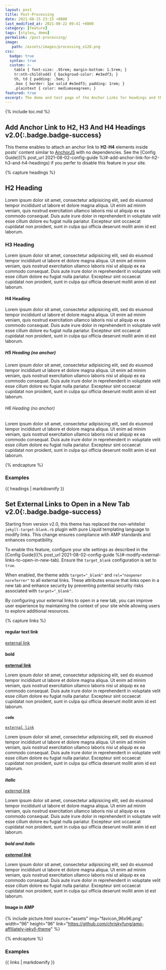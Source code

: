 ```yaml
---
layout: post
title: Post-Processing
date: 2021-08-15 23:15 +0800
last_modified_at: 2021-08-22 09:41 +0800
category: [feature]
tags: [styles, demo]
permalink: /post-processing/
image: 
   path: /assets/images/processing_o128.png
css:
  badge: true
  syntax: true
  custom: >-
    table { font-size: .95rem; margin-bottom: 1.5rem; }
    tr:nth-child(odd) { backgroud-color: #e3edf3; }
    th, td { padding: .5em; }
    .box { border: 1px solid #e3edf3; padding: 1rem; }
    .plaintext { color: mediumseagreen; }
featured: true
excerpt: The demo and test page of the Anchor Links for headings and the Link Modifier on various Markdown styles.
---
```


{% include toc.md %}

## Add Anchor Link to H2, H3 And H4 Headings <span>v2.0</span>{:.badge.badge-success}

This theme enables to attach an anchor link to **H2**-**H4** elements inside posts’ content similar to [AnchorJS](https://www.bryanbraun.com/anchorjs/) with no dependencies. See the [Config Guide]({% post_url 2021-08-02-config-guide %}#-add-anchor-link-for-h2-h3-and-h4-headings) if you perfer to disable this feature in your site.

{% capture headings %}

## H2 Heading

Lorem ipsum dolor sit amet, consectetur adipisicing elit, sed do eiusmod
tempor incididunt ut labore et dolore magna aliqua. Ut enim ad minim veniam,
quis nostrud exercitation ullamco laboris nisi ut aliquip ex ea commodo
consequat. Duis aute irure dolor in reprehenderit in voluptate velit esse
cillum dolore eu fugiat nulla pariatur. Excepteur sint occaecat cupidatat non
proident, sunt in culpa qui officia deserunt mollit anim id est laborum.

### H3 Heading

Lorem ipsum dolor sit amet, consectetur adipisicing elit, sed do eiusmod
tempor incididunt ut labore et dolore magna aliqua. Ut enim ad minim veniam,
quis nostrud exercitation ullamco laboris nisi ut aliquip ex ea commodo
consequat. Duis aute irure dolor in reprehenderit in voluptate velit esse
cillum dolore eu fugiat nulla pariatur. Excepteur sint occaecat cupidatat non
proident, sunt in culpa qui officia deserunt mollit anim id est laborum.

#### H4 Heading

Lorem ipsum dolor sit amet, consectetur adipisicing elit, sed do eiusmod
tempor incididunt ut labore et dolore magna aliqua. Ut enim ad minim veniam,
quis nostrud exercitation ullamco laboris nisi ut aliquip ex ea commodo
consequat. Duis aute irure dolor in reprehenderit in voluptate velit esse
cillum dolore eu fugiat nulla pariatur. Excepteur sint occaecat cupidatat non
proident, sunt in culpa qui officia deserunt mollit anim id est laborum.

##### H5 Heading (_no anchor_)

Lorem ipsum dolor sit amet, consectetur adipisicing elit, sed do eiusmod
tempor incididunt ut labore et dolore magna aliqua. Ut enim ad minim veniam,
quis nostrud exercitation ullamco laboris nisi ut aliquip ex ea commodo
consequat. Duis aute irure dolor in reprehenderit in voluptate velit esse
cillum dolore eu fugiat nulla pariatur. Excepteur sint occaecat cupidatat non
proident, sunt in culpa qui officia deserunt mollit anim id est laborum.

###### H6 Heading (_no anchor_)

Lorem ipsum dolor sit amet, consectetur adipisicing elit, sed do eiusmod
tempor incididunt ut labore et dolore magna aliqua. Ut enim ad minim veniam,
quis nostrud exercitation ullamco laboris nisi ut aliquip ex ea commodo
consequat. Duis aute irure dolor in reprehenderit in voluptate velit esse
cillum dolore eu fugiat nulla pariatur. Excepteur sint occaecat cupidatat non
proident, sunt in culpa qui officia deserunt mollit anim id est laborum.

{% endcapture %}

### Examples

<section class="card card-block">
{{ headings | markdownify }}
</section>

## Set External Links to Open in a New Tab <span>v2.0</span>{:.badge.badge-success}

Starting from version <span class="badge badge-success">v2.0</span>, this theme has replaced the non-whitelist `jekyll-target-blank.rb` plugin with pure Liquid templating language to modify links. This change ensures compliance with AMP standards and enhances compatibility.

To enable this feature, configure your site settings as described in the [Config Guide]({% post_url 2021-08-02-config-guide %}#-modify-external-links-to-open-in-new-tab). Ensure the `target_blank` configuration is set to `true`.

When enabled, the theme adds `target="_blank"` and `rel="noopener noreferrer"` to all external links. These attributes ensure that links open in a new tab and enhance security by preventing potential security risks associated with `target="_blank"`.

By configuring your external links to open in a new tab, you can improve user experience by maintaining the context of your site while allowing users to explore additional resources.

{% capture links %}

#### regular text link

[external link](https://github.com/chriskyfung/amp-affiliately-jekyll-theme)

#### **bold**

[**external link**](https://github.com/chriskyfung/amp-affiliately-jekyll-theme)

Lorem ipsum dolor sit amet, consectetur adipisicing elit, sed do eiusmod
tempor incididunt ut labore et dolore magna aliqua. Ut enim ad minim veniam,
quis nostrud exercitation ullamco laboris nisi ut aliquip ex ea commodo
consequat. Duis aute irure dolor in reprehenderit in voluptate velit esse
cillum dolore eu fugiat nulla pariatur. Excepteur sint occaecat cupidatat non
proident, sunt in culpa qui officia deserunt mollit anim id est laborum.

#### `code`

[`external link`](https://github.com/chriskyfung/amp-affiliately-jekyll-theme)

Lorem ipsum dolor sit amet, consectetur adipisicing elit, sed do eiusmod
tempor incididunt ut labore et dolore magna aliqua. Ut enim ad minim veniam,
quis nostrud exercitation ullamco laboris nisi ut aliquip ex ea commodo
consequat. Duis aute irure dolor in reprehenderit in voluptate velit esse
cillum dolore eu fugiat nulla pariatur. Excepteur sint occaecat cupidatat non
proident, sunt in culpa qui officia deserunt mollit anim id est laborum.

#### _italic_

[_external link_](https://github.com/chriskyfung/amp-affiliately-jekyll-theme)

Lorem ipsum dolor sit amet, consectetur adipisicing elit, sed do eiusmod
tempor incididunt ut labore et dolore magna aliqua. Ut enim ad minim veniam,
quis nostrud exercitation ullamco laboris nisi ut aliquip ex ea commodo
consequat. Duis aute irure dolor in reprehenderit in voluptate velit esse
cillum dolore eu fugiat nulla pariatur. Excepteur sint occaecat cupidatat non
proident, sunt in culpa qui officia deserunt mollit anim id est laborum.

#### _**bold and italic**_

[_**external link**_](https://github.com/chriskyfung/amp-affiliately-jekyll-theme)

Lorem ipsum dolor sit amet, consectetur adipisicing elit, sed do eiusmod
tempor incididunt ut labore et dolore magna aliqua. Ut enim ad minim veniam,
quis nostrud exercitation ullamco laboris nisi ut aliquip ex ea commodo
consequat. Duis aute irure dolor in reprehenderit in voluptate velit esse
cillum dolore eu fugiat nulla pariatur. Excepteur sint occaecat cupidatat non
proident, sunt in culpa qui officia deserunt mollit anim id est laborum.

#### Image in AMP

{% include picture.html source="assets" img="favicon_96x96.png" width="96" height="96" link="https://github.com/chriskyfung/amp-affiliately-jekyll-theme" %}

{% endcapture %}

### Examples

<section class="card card-block">
{{ links | markdownify }}
</section>
